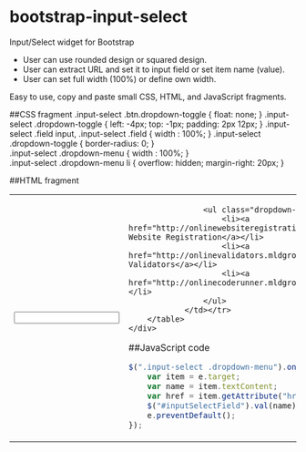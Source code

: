 # bootstrap-input-select
Input/Select widget for Bootstrap

- User can use rounded design or squared design.
- User can extract URL and set it to input field or set item name (value).
- User can set full width (100%) or define own width.

Easy to use, copy and paste small CSS, HTML, and JavaScript fragments.

##CSS fragment
      .input-select .btn.dropdown-toggle {
          float: none;
      }
      .input-select .dropdown-toggle {
          left: -4px;
          top: -1px;
          padding: 2px 12px;
      }
      .input-select .field input,
      .input-select .field {
          width : 100%;
      }
      .input-select .dropdown-toggle {
          border-radius: 0;
      }            
      .input-select .dropdown-menu {
          width : 100%;
      }       
      .input-select .dropdown-menu li {
          overflow: hidden;
          margin-right: 20px;
      }

##HTML fragment
    <div class="input-select btn-group">
        <table><tr><td class="field">
                    <input id="inputSelectField" type="text">
                </td><td>
                    <a class="btn btn-primary dropdown-toggle" data-toggle="dropdown">
                        <span class="caret"></span>
                    </a>

                    <ul class="dropdown-menu">
                        <li><a href="http://onlinewebsiteregistration.mldgroup.com/index.php">Online Website Registration</a></li>
                        <li><a href="http://onlinevalidators.mldgroup.com/index.php">Online Validators</a></li>
                        <li><a href="http://onlinecoderunner.mldgroup.com/">Online Code Runner</a></li>
                    </ul>
                </td></tr>
        </table>
    </div>

##JavaScript code
```javascript
$(".input-select .dropdown-menu").on("click", function (e) {
    var item = e.target;
    var name = item.textContent;
    var href = item.getAttribute("href");
    $("#inputSelectField").val(name);
    e.preventDefault();
});
```
